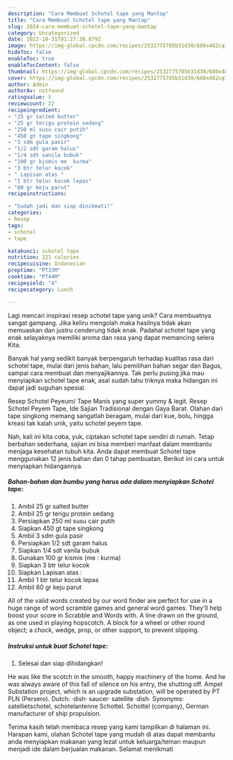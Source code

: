 ```yaml
---
description: "Cara Membuat Schotel tape yang Mantap"
title: "Cara Membuat Schotel tape yang Mantap"
slug: 2024-cara-membuat-schotel-tape-yang-mantap
category: Uncategorized
date: 2022-10-31T01:27:38.879Z
image: https://img-global.cpcdn.com/recipes/2532775785b31d30/680x482cq70/schotel-tape-foto-resep-utama.jpg
hideToc: false
enableToc: true
enableTocContent: false
thumbnail: https://img-global.cpcdn.com/recipes/2532775785b31d30/680x482cq70/schotel-tape-foto-resep-utama.jpg
cover: https://img-global.cpcdn.com/recipes/2532775785b31d30/680x482cq70/schotel-tape-foto-resep-utama.jpg
author: Admin
authorAv: notfound
ratingvalue: 5
reviewcount: 22
recipeingredient:
- "25 gr salted butter"
- "25 gr terigu protein sedang"
- "250 ml susu cair putih"
- "450 gt tape singkong"
- "3 sdm gula pasir"
- "1/2 sdt garam halus"
- "1/4 sdt vanila bubuk"
- "100 gr kismis me  kurma"
- "3 btr telur kocok"
- " Lapisan atas "
- "1 btr telur kocok lepas"
- "80 gr keju parut"
recipeinstructions:

- "Sudah jadi dan siap dinikmati!"
categories:
- Resep
tags:
- schotel
- tape

katakunci: schotel tape 
nutrition: 221 calories
recipecuisine: Indonesian
preptime: "PT33M"
cooktime: "PT44M"
recipeyield: "4"
recipecategory: Lunch

---
```





Lagi mencari inspirasi resep schotel tape yang unik? Cara membuatnya sangat gampang. Jika keliru mengolah maka hasilnya tidak akan memuaskan dan justru cenderung tidak enak. Padahal schotel tape yang enak selayaknya memiliki aroma dan rasa yang dapat memancing selera Kita.





Banyak hal yang sedikit banyak berpengaruh terhadap kualitas rasa dari schotel tape, mulai dari jenis bahan, lalu pemilihan bahan segar dan Bagus, sampai cara membuat dan menyajikannya. Tak perlu pusing jika mau menyiapkan schotel tape enak,      asal sudah tahu triknya maka hidangan ini dapat jadi suguhan spesial.














Resep Schotel Peyeum/ Tape Manis yang super yummy &amp; legit. Resep Schotel Peyem Tape, Ide Sajian Tradisional dengan Gaya Barat. Olahan dari tape singkong memang sangatlah beragam, mulai dari kue, bolu, hingga kreasi tak kalah unik, yaitu schotel peyem tape.






Nah, kali ini kita coba, yuk, ciptakan schotel tape sendiri di rumah. Tetap berbahan sederhana, sajian ini bisa memberi manfaat dalam membantu menjaga kesehatan tubuh kita. Anda dapat membuat Schotel tape menggunakan 12 jenis bahan dan 0 tahap pembuatan. Berikut ini cara untuk menyiapkan hidangannya.

<!--inarticleads1-->

##### Bahan-bahan dan bumbu yang harus ada dalam menyiapkan Schotel tape:

1. Ambil 25 gr salted butter
1. Ambil 25 gr terigu protein sedang
1. Persiapkan 250 ml susu cair putih
1. Siapkan 450 gt tape singkong
1. Ambil 3 sdm gula pasir
1. Persiapkan 1/2 sdt garam halus
1. Siapkan 1/4 sdt vanila bubuk
1. Gunakan 100 gr kismis (me : kurma)
1. Siapkan 3 btr telur kocok
1. Siapkan  Lapisan atas :
1. Ambil 1 btr telur kocok lepas
1. Ambil 80 gr keju parut


All of the valid words created by our word finder are perfect for use in a huge range of word scramble games and general word games. They&#39;ll help boost your score in Scrabble and Words with. A line drawn on the ground, as one used in playing hopscotch. A block for a wheel or other round object; a chock, wedge, prop, or other support, to prevent slipping. 

<!--inarticleads2-->

##### Instruksi untuk buat Schotel tape:


1. Selesai dan siap dihidangkan!

He was like the scotch in the smooth, happy machinery of the home. And he was always aware of this fall of silence on his entry, the shutting off. Ampel Substation project, which is an upgrade substation, will be operated by PT PLN (Persero). Dutch: ·dish· saucer· satellite ·dish· Synonyms: satellietschotel, schotelantenne Schottel. Schottel (company), German manufacturer of ship propulsion. 

Terima kasih telah membaca resep yang kami tampilkan di halaman ini. Harapan kami, olahan Schotel tape yang mudah di atas dapat membantu anda menyiapkan makanan yang lezat untuk keluarga/teman maupun menjadi ide dalam berjualan makanan. Selamat menikmati
